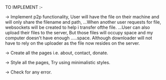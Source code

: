 TO IMPLEMENT :-

-> Implement p2p functionality, User will have the file on their machine and will only share the filename and path,
...When another user requests for file, websockets will be created to help i transfer ofthe file.
...User can also upload their files to the server, But those files will occupy space and my computer doesn't have enough .....space. Although downloader will not have to rely on the uploader as the file now resides on the server.

-> Create all the pages i.e. about, contact, donate.

-> Style all the pages, Try using minimalistic styles.

-> Check for any error.
